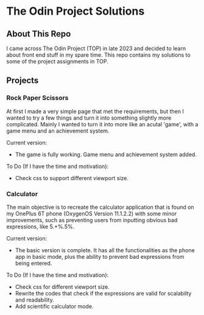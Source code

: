 # The Odin Project Solutions

## About This Repo

I came across The Odin Project (TOP) in late 2023 and decided to learn about front end stuff in my spare time. This repo contains my solutions to some of the project assignments in TOP.

## Projects

### Rock Paper Scissors

At first I made a very simple page that met the requirements, but then I wanted to try a few things and turn it into something slightly more complicated. Mainly I wanted to turn it into more like an acutal 'game', with a game menu and an achievement system.

Current version:
- The game is fully working. Game menu and achievement system added. 

To Do (If I have the time and motivation):
- Check css to support different viewport size.

### Calculator

The main objective is to recreate the calculator application that is found on my OnePlus 6T phone (OxygenOS Version 11.1.2.2) with some minor improvements, such as preventing users from inputting obvious bad expressions, like 5.+%.5%.

Current version:
- The basic version is complete. It has all the functionalities as the phone app in basic mode, plus the ability to prevent bad expressions from being entered.

To Do (If I have the time and motivation):
- Check css for different viewport size.
- Rewrite the codes that check if the expressions are valid for scalabilty and readability.
- Add scientific calculator mode.